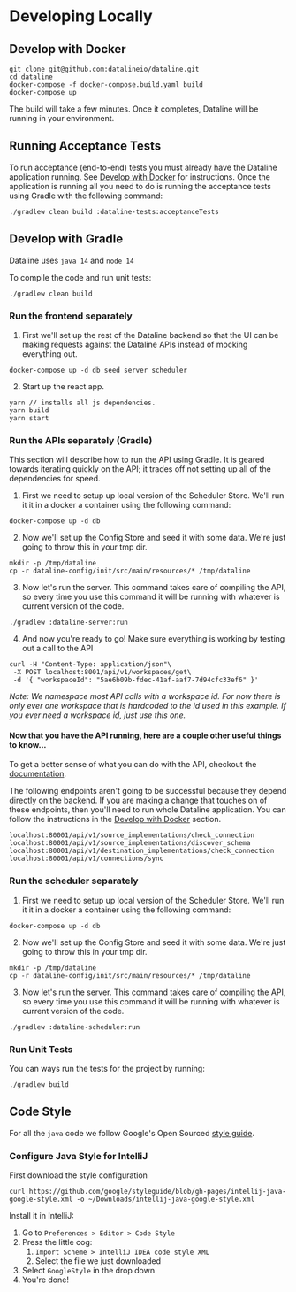 # Developing Locally

## Develop with Docker

```text
git clone git@github.com:datalineio/dataline.git
cd dataline
docker-compose -f docker-compose.build.yaml build
docker-compose up
```

The build will take a few minutes. Once it completes, Dataline will be running in your environment.

## Running Acceptance Tests

To run acceptance \(end-to-end\) tests you must already have the Dataline application running. See [Develop with Docker](developing-locally.md#develop-with-docker) for instructions. Once the application is running all you need to do is running the acceptance tests using Gradle with the following command:

```text
./gradlew clean build :dataline-tests:acceptanceTests
```

## Develop with Gradle

Dataline uses `java 14` and `node 14`

To compile the code and run unit tests:

```text
./gradlew clean build
```

### Run the frontend separately

1. First we'll set up the rest of the Dataline backend so that the UI can be making requests against the Dataline APIs instead of mocking everything out.

```text
docker-compose up -d db seed server scheduler
```

2. Start up the react app.

```text
yarn // installs all js dependencies.
yarn build
yarn start
```

### Run the APIs separately \(Gradle\)

This section will describe how to run the API using Gradle. It is geared towards iterating quickly on the API; it trades off not setting up all of the dependencies for speed.

1. First we need to setup up local version of the Scheduler Store. We'll run it it in a docker a container using the following command:

```text
docker-compose up -d db
```

2. Now we'll set up the Config Store and seed it with some data. We're just going to throw this in your tmp dir.

```text
mkdir -p /tmp/dataline
cp -r dataline-config/init/src/main/resources/* /tmp/dataline
```

3. Now let's run the server. This command takes care of compiling the API, so every time you use this command it will be running with whatever is current version of the code.

```text
./gradlew :dataline-server:run
```

4. And now you're ready to go! Make sure everything is working by testing out a call to the API

```text
curl -H "Content-Type: application/json"\
 -X POST localhost:8001/api/v1/workspaces/get\
 -d '{ "workspaceId": "5ae6b09b-fdec-41af-aaf7-7d94cfc33ef6" }'
```

_Note: We namespace most API calls with a workspace id. For now there is only ever one workspace that is hardcoded to the id used in this example. If you ever need a workspace id, just use this one._

#### Now that you have the API running, here are a couple other useful things to know...

To get a better sense of what you can do with the API, checkout the [documentation](https://app.gitbook.com/@dataline/s/docs/~/drafts/-MGtz5jr9rLGyL81PJBz/architecture/api).

The following endpoints aren't going to be successful because they depend directly on the backend. If you are making a change that touches on of these endpoints, then you'll need to run whole Dataline application. You can follow the instructions in the [Develop with Docker](developing-locally.md#develop-with-docker) section.

```text
localhost:80001/api/v1/source_implementations/check_connection
localhost:80001/api/v1/source_implementations/discover_schema
localhost:80001/api/v1/destination_implementations/check_connection
localhost:80001/api/v1/connections/sync
```

### Run the scheduler separately

1. First we need to setup up local version of the Scheduler Store. We'll run it it in a docker a container using the following command:

```text
docker-compose up -d db
```

2. Now we'll set up the Config Store and seed it with some data. We're just going to throw this in your tmp dir.

```text
mkdir -p /tmp/dataline
cp -r dataline-config/init/src/main/resources/* /tmp/dataline
```

3. Now let's run the server. This command takes care of compiling the API, so every time you use this command it will be running with whatever is current version of the code.

```text
./gradlew :dataline-scheduler:run
```

### Run Unit Tests

You can ways run the tests for the project by running:

```text
./gradlew build
```

## Code Style

‌For all the `java` code we follow Google's Open Sourced [style guide](https://google.github.io/styleguide/).‌

### Configure Java Style for IntelliJ <a id="configure-for-intellij"></a>

First download the style configuration

```text
curl https://github.com/google/styleguide/blob/gh-pages/intellij-java-google-style.xml -o ~/Downloads/intellij-java-google-style.xml
```

Install it in IntelliJ:‌

1. Go to `Preferences > Editor > Code Style`
2. Press the little cog:
   1. `Import Scheme > IntelliJ IDEA code style XML`
   2. Select the file we just downloaded
3. Select `GoogleStyle` in the drop down
4. You're done!

